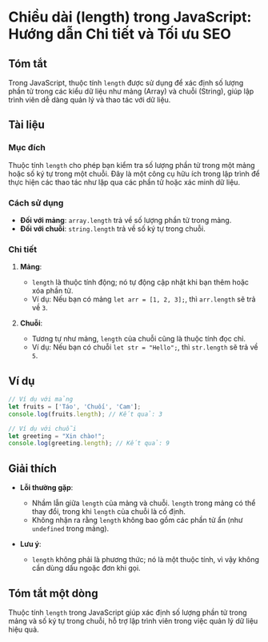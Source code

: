 <!--
Meta Description: # Chiều dài (length) trong JavaScript: Hướng dẫn Chi tiết và Tối ưu SEO ## Tóm tắt Trong JavaScript, thuộc tính `length` được sử dụng để xác định số l...
Meta Keywords: length, trong, mảng, chuỗi, phần
-->

# Chiều dài (length) trong JavaScript: Hướng dẫn Chi tiết và Tối ưu SEO

## Tóm tắt
Trong JavaScript, thuộc tính `length` được sử dụng để xác định số lượng phần tử trong các kiểu dữ liệu như mảng (Array) và chuỗi (String), giúp lập trình viên dễ dàng quản lý và thao tác với dữ liệu.

## Tài liệu
### Mục đích
Thuộc tính `length` cho phép bạn kiểm tra số lượng phần tử trong một mảng hoặc số ký tự trong một chuỗi. Đây là một công cụ hữu ích trong lập trình để thực hiện các thao tác như lặp qua các phần tử hoặc xác minh dữ liệu.

### Cách sử dụng
- **Đối với mảng**: `array.length` trả về số lượng phần tử trong mảng.
- **Đối với chuỗi**: `string.length` trả về số ký tự trong chuỗi.

### Chi tiết
1. **Mảng**:
   - `length` là thuộc tính động; nó tự động cập nhật khi bạn thêm hoặc xóa phần tử.
   - Ví dụ: Nếu bạn có mảng `let arr = [1, 2, 3];`, thì `arr.length` sẽ trả về `3`.

2. **Chuỗi**:
   - Tương tự như mảng, `length` của chuỗi cũng là thuộc tính đọc chỉ.
   - Ví dụ: Nếu bạn có chuỗi `let str = "Hello";`, thì `str.length` sẽ trả về `5`.

## Ví dụ
```javascript
// Ví dụ với mảng
let fruits = ['Táo', 'Chuối', 'Cam'];
console.log(fruits.length); // Kết quả: 3

// Ví dụ với chuỗi
let greeting = "Xin chào!";
console.log(greeting.length); // Kết quả: 9
```

## Giải thích
- **Lỗi thường gặp**:
  - Nhầm lẫn giữa `length` của mảng và chuỗi. `length` trong mảng có thể thay đổi, trong khi `length` của chuỗi là cố định.
  - Không nhận ra rằng `length` không bao gồm các phần tử ẩn (như `undefined` trong mảng).

- **Lưu ý**:
  - `length` không phải là phương thức; nó là một thuộc tính, vì vậy không cần dùng dấu ngoặc đơn khi gọi.

## Tóm tắt một dòng
Thuộc tính `length` trong JavaScript giúp xác định số lượng phần tử trong mảng và số ký tự trong chuỗi, hỗ trợ lập trình viên trong việc quản lý dữ liệu hiệu quả.